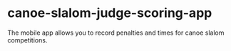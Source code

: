 # canoe-slalom-judge-scoring-app
The mobile app allows you to record penalties and times for canoe slalom competitions.
